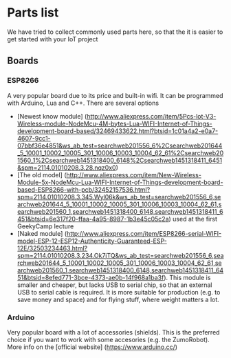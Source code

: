 # Parts list

We have tried to collect commonly used parts here, so that the it is easier to get started with your IoT project

## Boards
### ESP8266
A very popular board due to its price and built-in wifi. It can be programmed with Arduino, Lua and C++. There are several options
* [Newest know module] (http://www.aliexpress.com/item/5Pcs-lot-V3-Wireless-module-NodeMcu-4M-bytes-Lua-WIFI-Internet-of-Things-development-board-based/32469433622.html?btsid=1c01a4a2-e0a7-4607-9cc1-07bbf36e4851&ws_ab_test=searchweb201556_6%2Csearchweb201644_5_10001_10002_10005_301_10006_10003_10004_62_61%2Csearchweb201560_1%2Csearchweb1451318400_6148%2Csearchweb1451318411_6451&spm=2114.01010208.3.28.nqz0x0)
* [The old model] (http://www.aliexpress.com/item/New-Wireless-Module-5x-NodeMcu-Lua-WIFI-Internet-of-Things-development-board-based-ESP8266-with-pcb/32452157536.html?spm=2114.01010208.3.345.Wyl06k&ws_ab_test=searchweb201556_6,searchweb201644_5_10001_10002_10005_301_10006_10003_10004_62_61,searchweb201560_1,searchweb1451318400_6148,searchweb1451318411_6451&btsid=6e317f20-ffaa-4a95-8987-1b3e45c05c2a) used at the first GeekyCamp lecture
* [Naked module] (http://www.aliexpress.com/item/ESP8266-serial-WIFI-model-ESP-12-ESP12-Authenticity-Guaranteed-ESP-12E/32503234463.html?spm=2114.01010208.3.234.Ok7jTQ&ws_ab_test=searchweb201556_6,searchweb201644_5_10001_10002_10005_301_10006_10003_10004_62_61,searchweb201560_1,searchweb1451318400_6148,searchweb1451318411_6451&btsid=8efed771-3bce-4373-ae0b-14f968a1ba3f). This module is smaller and cheaper, but lacks USB to serial chip, so that an external USB to serial cable is required. It is more suitable for production (e.g. to save money and space) and for flying stuff, where weight matters a lot.

### Arduino
Very popular board with a lot of accessories (shields). This is the preferred choice if you want to work with some accesories (e.g. the ZumoRobot). More info on the [official website] (https://www.arduino.cc/)
